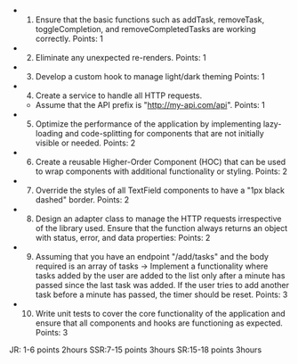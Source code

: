 - 1. Ensure that the basic functions such as addTask, removeTask, toggleCompletion, and removeCompletedTasks are working correctly.
Points: 1

- 2. Eliminate any unexpected re-renders.
Points: 1

- 3. Develop a custom hook to manage light/dark theming
Points: 1

- 4. Create a service to handle all HTTP requests.
  - Assume that the API prefix is "http://my-api.com/api".
Points: 1

- 5. Optimize the performance of the application by implementing lazy-loading and code-splitting for components that are not initially visible or needed.
Points: 2

- 6. Create a reusable Higher-Order Component (HOC) that can be used to wrap components with additional functionality or styling.
Points: 2

- 7. Override the styles of all TextField components to have a "1px black dashed" border.
Points: 2

- 8. Design an adapter class to manage the HTTP requests irrespective of the library used. Ensure that the function always returns an object with status, error, and data properties:
Points: 2

- 9. Assuming that you have an endpoint "/add/tasks" and the body required is an array of tasks -> Implement a functionality where tasks added by the user are added to the list only after a minute has passed since the last task was added. If the user tries to add another task before a minute has passed, the timer should be reset.
Points: 3

- 10. Write unit tests to cover the core functionality of the application and ensure that all components and hooks are functioning as expected.
Points: 3

JR: 1-6 points 2hours
SSR:7-15 points 3hours
SR:15-18 points 3hours

